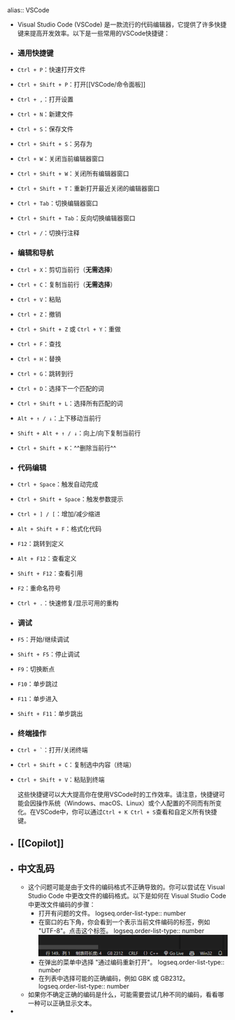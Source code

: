 alias:: VSCode

- Visual Studio Code (VSCode) 是一款流行的代码编辑器，它提供了许多快捷键来提高开发效率。以下是一些常用的VSCode快捷键：
- ### 通用快捷键
- `Ctrl + P`：快速打开文件[]()
- `Ctrl + Shift + P`：打开[[VSCode/命令面板]]
- `Ctrl + ,`：打开设置
- `Ctrl + N`：新建文件
- `Ctrl + S`：保存文件
- `Ctrl + Shift + S`：另存为
- `Ctrl + W`：关闭当前编辑器窗口
- `Ctrl + Shift + W`：关闭所有编辑器窗口
- `Ctrl + Shift + T`：重新打开最近关闭的编辑器窗口
- `Ctrl + Tab`：切换编辑器窗口
- `Ctrl + Shift + Tab`：反向切换编辑器窗口
- `Ctrl + /`：切换行注释
- ### 编辑和导航
- `Ctrl + X`：剪切当前行（**无需选择**）
- `Ctrl + C`：复制当前行（**无需选择**）
- `Ctrl + V`：粘贴
- `Ctrl + Z`：撤销
- `Ctrl + Shift + Z` 或 `Ctrl + Y`：重做
- `Ctrl + F`：查找
- `Ctrl + H`：替换
- `Ctrl + G`：跳转到行
- `Ctrl + D`：选择下一个匹配的词
- `Ctrl + Shift + L`：选择所有匹配的词
- `Alt + ↑ / ↓`：上下移动当前行
- `Shift + Alt + ↑ / ↓`：向上/向下复制当前行
- `Ctrl + Shift + K`：^^删除当前行^^
- ### 代码编辑
- `Ctrl + Space`：触发自动完成
- `Ctrl + Shift + Space`：触发参数提示
- `Ctrl + ] / [`：增加/减少缩进
- `Alt + Shift + F`：格式化代码
- `F12`：跳转到定义
- `Alt + F12`：查看定义
- `Shift + F12`：查看引用
- `F2`：重命名符号
- `Ctrl + .`：快速修复/显示可用的重构
- ### 调试
- `F5`：开始/继续调试
- `Shift + F5`：停止调试
- `F9`：切换断点
- `F10`：单步跳过
- `F11`：单步进入
- `Shift + F11`：单步跳出
- ### 终端操作
- `` Ctrl + ` ``：打开/关闭终端
- `Ctrl + Shift + C`：复制选中内容（终端）
- `Ctrl + Shift + V`：粘贴到终端
  
  这些快捷键可以大大提高你在使用VSCode时的工作效率。请注意，快捷键可能会因操作系统（Windows、macOS、Linux）或个人配置的不同而有所变化。在VSCode中，你可以通过`Ctrl + K Ctrl + S`查看和自定义所有快捷键。
- ## [[Copilot]]
- ## 中文乱码
	- 这个问题可能是由于文件的编码格式不正确导致的。你可以尝试在 Visual Studio Code 中更改文件的编码格式。以下是如何在 Visual Studio Code 中更改文件编码的步骤：
		- 打开有问题的文件。
		  logseq.order-list-type:: number
		- 在窗口的右下角，你会看到一个表示当前文件编码的标签，例如 "UTF-8"。点击这个标签。
		  logseq.order-list-type:: number
		  ![image.png](../assets/image_1715098506891_0.png)
		- 在弹出的菜单中选择 "通过编码重新打开"。
		  logseq.order-list-type:: number
		- 在列表中选择可能的正确编码，例如 GBK 或 GB2312。
		  logseq.order-list-type:: number
	- 如果你不确定正确的编码是什么，可能需要尝试几种不同的编码，看看哪一种可以正确显示文本。
-